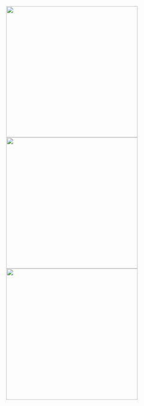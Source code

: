 <a href="https://github.com/xiiiew?tab=repositories">
  <img style="width:350px;" src="https://github-readme-stats.vercel.app/api?username=xiiiew&theme=flag-india&show_icons=true&hide_title=true" />
</a>
<a href="https://github.com/xiiiew?tab=repositories">
  <img style="width:350px;" src="https://github-readme-stats.vercel.app/api/top-langs/?username=xiiiew&layout=compact" />
</a>

<a href="https://github.com/xiiiew/lightning-engine">
  <img style="width:350px;" src="https://github-readme-stats.vercel.app/api/pin/?username=xiiiew&repo=lightning-engine" />
</a>
